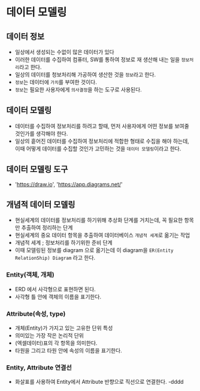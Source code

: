 # 데이터 모델링

## 데이터 정보

- 일상에서 생성되는 수없이 많은 데이터가 있다
- 이러한 데이터를 수집하여 컴퓨터, SW를 통하여 정보로 재 생산해 내는 일을 `정보처리`라고 한다.
- 일상의 데이터를 청보처리해 가공하여 생산한 것을 `정보`라고 한다.
- `정보`는 데이터에 `가치`를 부여한 것이다.
- `정보`는 필요한 사용자에게 `의사결정`을 하는 도구로 사용된다.

## 데이터 모델링

- 데이터를 수집하여 정보처리를 하려고 할때, 먼저 사용자에게 어떤 정보를 보여줄 것인가를 생각해야 한다.
- 일상의 흩어진 데이터를 수집하여 정보처리에 적합한 형태로 수집을 해야 하는데, 이때 어떻게 데이터를 수집할 것인가 고민하는 것을 `데이터 모델링`이라고 한다.

## 데이터 모델링 도구

- 'https://draw.io', 'https://app.diagrams.net/'

## 개념적 데이터 모델링

- 현실세계의 데이터를 정보처리를 하기위해 추상화 단계를 거치는데, 꼭 필요한 항목만 추출하여 정리하는 단계
- 현실세계의 중요 데이터 항목을 추출하여 데이터베이스 `개념적 세계`로 옮기는 작업
- 개념적 세계 ; 정보처리를 하기위한 준비 단계
- 이때 모델링된 정보를 diagram 으로 옮기는데 이 diagram을 `ER(Entity RelationShip) Diagram` 라고 한다.

### Entity(객체, 개체)

- ERD 에서 사각형으로 표현하면 된다.
- 사각형 틀 안에 객체의 이름을 표기한다.

### Attribute(속성, type)

- 개체(Entity)가 가지고 있는 고유한 단위 특성
- 의미있는 가장 작은 논리적 단위
- (엑셀데이터)표의 각 항목을 의미한다.
- 타원을 그리고 타원 안에 속성의 이름을 표기한다.

### Entity, Attribute 연결선

- 화살표를 사용하여 Entity에서 Attribute 반향으로 직선으로 연결한다.
  -dddd
